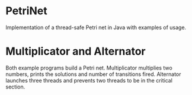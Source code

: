 # PetriNet
Implementation of a thread-safe Petri net in Java with examples of usage.

# Multiplicator and Alternator
Both example programs build a Petri net. Multiplicator multiplies two numbers, prints the solutions and number of transitions fired.
Alternator launches three threads and prevents two threads to be in the critical section.

